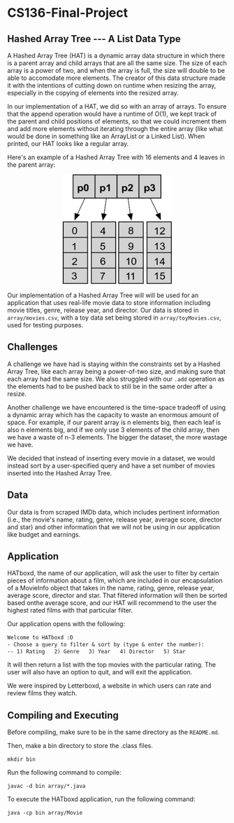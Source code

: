# CS136-Final-Project
## Hashed Array Tree --- A List Data Type 
A Hashed Array Tree (HAT) is a dynamic array data structure in which there is a parent array and child arrays that are all the same size. The size of each array is a power of two, and when the array is full, the size will double to be able to accomodate more elements. The creator of this data structure made it with the intentions of cutting down on runtime when resizing the array, especially in the copying of elements into the resized array. 

In our implementation of a HAT, we did so with an array of arrays. To ensure that the append operation would have a runtime of O(1), we kept track of the parent and child positions of elements, so that we could increment them and add more elements without iterating through the entire array (like what would be done in something like an ArrayList or a Linked List). When printed, our HAT looks like a regular array. 


Here's an example of a Hashed Array Tree with 16 elements and 4 leaves in the parent array:

<p align="center">
	<img src="figs/HashedArrayTree16.png" width="250" height="250" />
</p>


Our implementation of a Hashed Array Tree will will be used for an application that uses real-life movie data to store information including movie titles, genre, release year, and director. Our data is stored in `array/movies.csv`, with a toy data set being stored in `array/toyMovies.csv`, used for testing purposes. 

## Challenges 
A challenge we have had is staying within the constraints set by a Hashed Array Tree, like each array being a power-of-two size, and making sure that each array had the same size. We also struggled with our `.add` operation as the elements had to be pushed back to still be in the same order after a resize. 

Another challenge we have encountered is the time-space tradeoff of using a dynamic array which has the capacity to waste an enormous amount of space. For example, if our parent array is n elements big, then each leaf is also n elements big, and if we only use 3 elements of the child array, then we have a waste of n-3 elements. The bigger the dataset, the more wastage we have.

We decided that instead of inserting every movie in a dataset, we would instead sort by a user-specified query and have a set number of movies inserted into the Hashed Array Tree.

## Data
Our data is from scraped IMDb data, which includes pertinent information (i.e., the movie's name, rating, genre, release year, average score, director and star) and other information that we will not be using in our application like budget and earnings. 

## Application
HATboxd, the name of our application, will ask the user to filter by certain pieces of information about a film, which are included in our encapsulation of a MovieInfo object that takes in the name, rating, genre, release year, average score, director and star. That filtered information will then be sorted based onthe average score, and our HAT will recommend to the user the highest rated films with that particular filter. 

Our application opens with the following: 
````
Welcome to HATboxd :D
- Choose a query to filter & sort by (type & enter the number):
-- 1) Rating   2) Genre   3) Year   4) Director   5) Star
````
It will then return a list with the top movies with the particular rating. The user will also have an option to quit, and will exit the application. 

We were inspired by Letterboxd, a website in which users can rate and review films they watch. 

## Compiling and Executing 
Before compiling, make sure to be in the same directory as the `README.md`. 

Then, make a bin directory to store the .class files. 

````
mkdir bin 
````

Run the following command to compile: 

````
javac -d bin array/*.java
````

To execute the HATboxd application, run the following command: 

````
java -cp bin array/Movie
````
